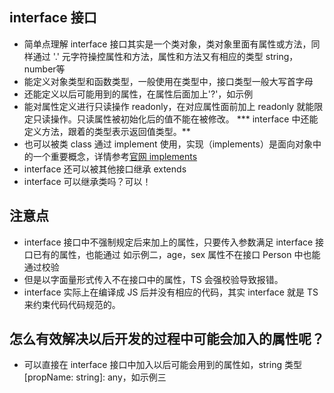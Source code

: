 ## interface 接口
* 简单点理解 interface 接口其实是一个类对象，类对象里面有属性或方法，同样通过 '.' 元字符操控属性和方法，属性和方法又有相应的类型 string，number等
* 能定义对象类型和函数类型，一般使用在类型中，接口类型一般大写首字母
* 还能定义以后可能用到的属性，在属性后面加上'?'，如示例
* 能对属性定义进行只读操作 readonly，在对应属性面前加上 readonly 就能限定只读操作。只读属性被初始化后的值不能在被修改。
*** interface 中还能定义方法，跟着的类型表示返回值类型。**
* 也可以被类 class 通过 implement 使用，实现（implements）是面向对象中的一个重要概念，详情参考[官网 implements](https://www.typescriptlang.org/docs/handbook/interfaces.html)
* interface 还可以被其他接口继承 extends
* interface 可以继承类吗？可以！

## 注意点
* interface 接口中不强制规定后来加上的属性，只要传入参数满足 interface 接口已有的属性，也能通过 如示例二，age，sex 属性不在接口 Person 中也能通过校验
* 但是以字面量形式传入不在接口中的属性，TS 会强校验导致报错。
* interface 实际上在编译成 JS 后并没有相应的代码，其实 interface 就是 TS 来约束代码代码规范的。

## 怎么有效解决以后开发的过程中可能会加入的属性呢？
* 可以直接在 interface 接口中加入以后可能会用到的属性如，string 类型 [propName: string]: any，如示例三
